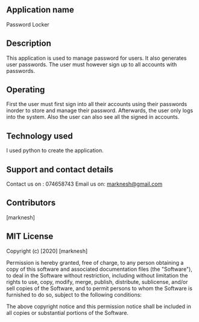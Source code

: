 ## Application name
Password Locker

## Description
This application is used to manage password for users.
It also generates user passwords.
The user must however sign up to all accounts with passwords.

## Operating
First the user must first sign into all their accounts using their passwords inorder to store and manage their password.
Afterwards, the user only logs into the system.
Also the user can also see all the signed in accounts.

##  Technology used
I used python to create the application.


## Support and contact details
Contact us on : 074658743
Email us on: marknesh@gmail.com

## Contributors
[marknesh]

## MIT License

Copyright (c) [2020] [marknesh]

Permission is hereby granted, free of charge, to any person obtaining a copy
of this software and associated documentation files (the "Software"), to deal
in the Software without restriction, including without limitation the rights
to use, copy, modify, merge, publish, distribute, sublicense, and/or sell
copies of the Software, and to permit persons to whom the Software is
furnished to do so, subject to the following conditions:

The above copyright notice and this permission notice shall be included in all
copies or substantial portions of the Software.

